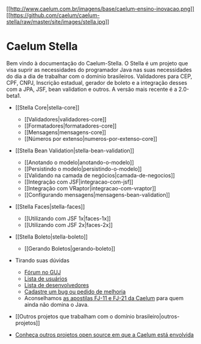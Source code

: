 [[http://www.caelum.com.br/imagens/base/caelum-ensino-inovacao.png]] [[https://github.com/caelum/caelum-stella/raw/master/site/images/stella.jpg]]

# Caelum Stella

Bem vindo à documentação do Caelum-Stella. O Stella é um projeto que visa suprir as necessidades do programador Java nas suas necessidades do dia a dia de trabalhar com o domínio brasileiros. Validadores para CEP, CPF, CNPJ, Inscrição estadual, gerador de boleto e a integração desses com a JPA, JSF, bean validation e outros. A versão mais recente é a 2.0-beta1.

* [[Stella Core|stella-core]]
    * [[Validadores|validadores-core]]
    * [[Formatadores|formatadores-core]]
    * [[Mensagens|mensagens-core]]
    * [[Números por extenso|numeros-por-extenso-core]]

* [[Stella Bean Validation|stella-bean-validation]]
    * [[Anotando o modelo|anotando-o-modelo]]
    * [[Persistindo o modelo|persistindo-o-modelo]]
    * [[Validando na camada de negócios|camada-de-negocios]]
    * [[Integração com JSF|integracao-com-jsf]]
    * [[Integração com VRaptor|integracao-com-vraptor]]
    * [[Configurando mensagens|mensagens-bean-validation]]

* [[Stella Faces|stella-faces]]
    * [[Utilizando com JSF 1x|faces-1x]]
    * [[Utilizando com JSF 2x|faces-2x]]

* [[Stella Boleto|stella-boleto]]
    * [[Gerando Boletos|gerando-boleto]]

* Tirando suas dúvidas
    * [Fórum no GUJ](http://www.guj.com.br/forums/show/23.java)
    * [Lista de usuários](http://groups.google.com/group/caelum-stella-user)
    * [Lista de desenvolvedores](http://groups.google.com/group/caelum-stella-dev)
    * [Cadastre um bug ou pedido de melhoria](https://github.com/caelum/caelum-stella/issues/)
    * Aconselhamos [as apostilas FJ-11 e FJ-21 da Caelum](http://www.caelum.com.br/apostilas/) para quem ainda não domina o Java.

* [[Outros projetos que trabalham com o domínio brasileiro|outros-projetos]]
* [Conheça outros projetos open source em que a Caelum está envolvida](http://www.caelum.com.br/opensource/)
